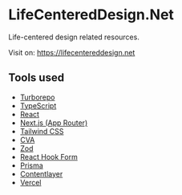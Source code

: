 # LifeCenteredDesign.Net

Life-centered design related resources.

Visit on: https://lifecentereddesign.net

## Tools used

- [Turborepo](https://turbo.build/repo)
- [TypeScript](https://www.typescriptlang.org/)
- [React](https://reactjs.org/)
- [Next.js (App Router)](https://nextjs.org/)
- [Tailwind CSS](https://tailwindcss.com/)
- [CVA](https://cva.style/docs)
- [Zod](https://github.com/colinhacks/zod)
- [React Hook Form](https://react-hook-form.com/)
- [Prisma](https://www.prisma.io/)
- [Contentlayer](https://www.contentlayer.dev/)
- [Vercel](https://vercel.com/)
